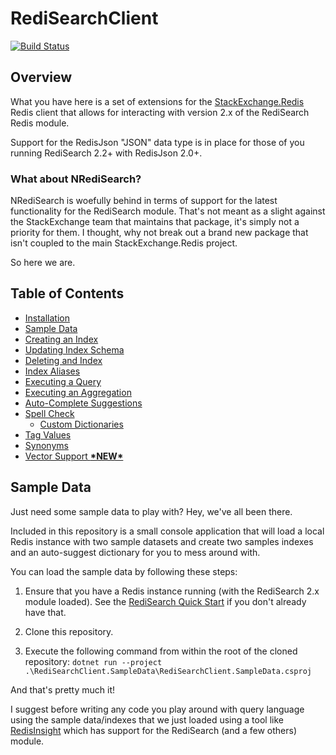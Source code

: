 # RediSearchClient
[![Build Status](https://github.com/tombatron/RedisSearchClient/actions/workflows/dotnet.yml/badge.svg)](https://github.com/tombatron/RedisSearchClient/actions/workflows/dotnet.yml)

## Overview

What you have here is a set of extensions for the [StackExchange.Redis](https://github.com/StackExchange/StackExchange.Redis) Redis client that allows for interacting with version 2.x of the RediSearch Redis module. 

Support for the RedisJson "JSON" data type is in place for those of you running RediSearch 2.2+ with RedisJson 2.0+.

### What about NRediSearch?

NRediSearch is woefully behind in terms of support for the latest functionality for the RediSearch module. That's not meant as a slight against the StackExchange team that maintains that package, it's simply not a priority for them. I thought, why not break out a brand new package that isn't coupled to the main StackExchange.Redis project. 

So here we are. 

## Table of Contents

* [Installation](docs/installation.md)
* [Sample Data](docs/sample-data.md)
* [Creating an Index](docs/creating-an-index.md)
* [Updating Index Schema](docs/updating-index-schema.md)
* [Deleting and Index](docs/deleting-an-index.md)
* [Index Aliases](docs/index-aliases.md)
* [Executing a Query](docs/executing-a-query.md)
* [Executing an Aggregation](docs/executing-an-aggregation.md)
* [Auto-Complete Suggestions](docs/auto-complete-suggestions.md)
* [Spell Check](docs/spell-check.md)
    - [Custom Dictionaries](docs/spell-check.md#custom-dictionaries)
* [Tag Values](docs/tag-values.md)
* [Synonyms](docs/synonyms.md)
* [Vector Support **\*NEW\***](docs/vector-search-support.md)



## Sample Data

Just need some sample data to play with? Hey, we've all been there. 

Included in this repository is a small console application that will load a local Redis instance with two sample datasets and create two samples indexes and an auto-suggest dictionary for you to mess around with. 

You can load the sample data by following these steps:

1. Ensure that you have a Redis instance running (with the RediSearch 2.x module loaded). See the [RediSearch Quick Start](https://oss.redislabs.com/redisearch/Quick_Start/) if you don't already have that. 

2. Clone this repository. 

3. Execute the following command from within the root of the cloned repository: `dotnet run --project .\RediSearchClient.SampleData\RediSearchClient.SampleData.csproj`

And that's pretty much it!

I suggest before writing any code you play around with query language using the sample data/indexes that we just loaded using a tool like [RedisInsight](https://redislabs.com/redis-enterprise/redis-insight/) which has support for the RediSearch (and a few others) module.
